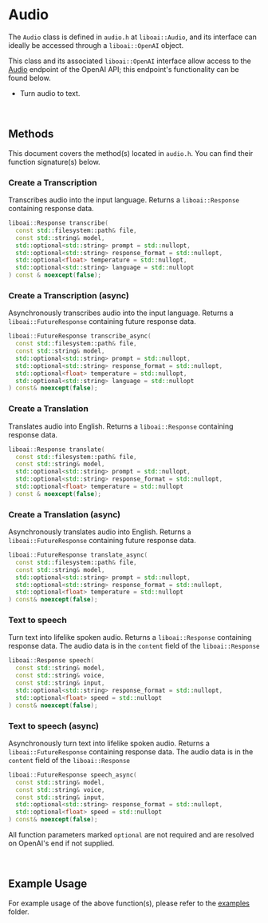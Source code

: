 <h1>Audio</h1>
<p>The <code>Audio</code> class is defined in <code>audio.h</code> at <code>liboai::Audio</code>, and its interface can ideally be accessed through a <code>liboai::OpenAI</code> object.

This class and its associated <code>liboai::OpenAI</code> interface allow access to the <a href="https://beta.openai.com/docs/api-reference/audio">Audio</a> endpoint of the OpenAI API; this endpoint's functionality can be found below.</p>
- Turn audio to text.

<br>
<h2>Methods</h2>
<p>This document covers the method(s) located in <code>audio.h</code>. You can find their function signature(s) below.</p>

<h3>Create a Transcription</h3>
<p>Transcribes audio into the input language. Returns a <code>liboai::Response</code> containing response data.</p>

```cpp
liboai::Response transcribe(
  const std::filesystem::path& file,
  const std::string& model,
  std::optional<std::string> prompt = std::nullopt,
  std::optional<std::string> response_format = std::nullopt,
  std::optional<float> temperature = std::nullopt,
  std::optional<std::string> language = std::nullopt
) const & noexcept(false);
```

<h3>Create a Transcription (async)</h3>
<p>Asynchronously transcribes audio into the input language. Returns a <code>liboai::FutureResponse</code> containing future response data.</p>

```cpp
liboai::FutureResponse transcribe_async(
  const std::filesystem::path& file,
  const std::string& model,
  std::optional<std::string> prompt = std::nullopt,
  std::optional<std::string> response_format = std::nullopt,
  std::optional<float> temperature = std::nullopt,
  std::optional<std::string> language = std::nullopt
) const& noexcept(false);
```

<h3>Create a Translation</h3>
<p>Translates audio into English. Returns a <code>liboai::Response</code> containing response data.</p>

```cpp
liboai::Response translate(
  const std::filesystem::path& file,
  const std::string& model,
  std::optional<std::string> prompt = std::nullopt,
  std::optional<std::string> response_format = std::nullopt,
  std::optional<float> temperature = std::nullopt
) const & noexcept(false);
```

<h3>Create a Translation (async)</h3>
<p>Asynchronously translates audio into English. Returns a <code>liboai::FutureResponse</code> containing future response data.</p>

```cpp
liboai::FutureResponse translate_async(
  const std::filesystem::path& file,
  const std::string& model,
  std::optional<std::string> prompt = std::nullopt,
  std::optional<std::string> response_format = std::nullopt,
  std::optional<float> temperature = std::nullopt
) const& noexcept(false);
```

<h3>Text to speech</h3>
<p>Turn text into lifelike spoken audio. Returns a <code>liboai::Response</code> containing response data. The audio data is in the <code>content</code> field of the <code>liboai::Response</code></p>

```cpp
liboai::Response speech(
  const std::string& model,
  const std::string& voice,
  const std::string& input,
  std::optional<std::string> response_format = std::nullopt,
  std::optional<float> speed = std::nullopt
) const& noexcept(false);
```

<h3>Text to speech (async)</h3>
<p>Asynchronously turn text into lifelike spoken audio. Returns a <code>liboai::FutureResponse</code> containing response data. The audio data is in the <code>content</code> field of the <code>liboai::Response</code></p>

```cpp
liboai::FutureResponse speech_async(
  const std::string& model,
  const std::string& voice,
  const std::string& input,
  std::optional<std::string> response_format = std::nullopt,
  std::optional<float> speed = std::nullopt
) const& noexcept(false);
```

<p>All function parameters marked <code>optional</code> are not required and are resolved on OpenAI's end if not supplied.</p>

<br>
<h2>Example Usage</h2>
<p>For example usage of the above function(s), please refer to the <a href="./examples">examples</a> folder.
